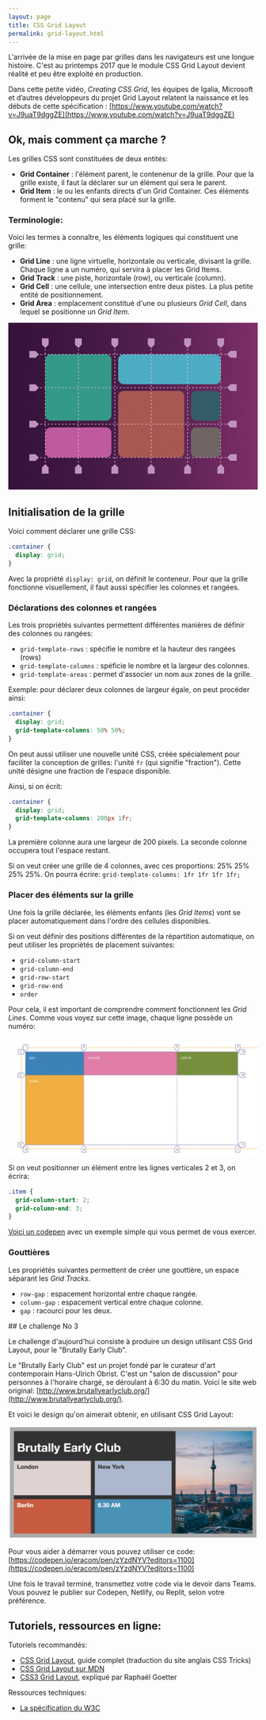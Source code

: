 ```yaml
---
layout: page
title: CSS Grid Layout
permalink: grid-layout.html
---
```


L'arrivée de la mise en page par grilles dans les navigateurs est une longue histoire. C'est au printemps 2017 que le module CSS Grid Layout devient réalité et peu être exploité en production. 

Dans cette petite vidéo, *Creating CSS Grid*, les équipes de Igalia, Microsoft et d’autres développeurs du projet Grid Layout relatent la naissance et les débuts de cette spécification :
[https://www.youtube.com/watch?v=J9uaT9dggZE](https://www.youtube.com/watch?v=J9uaT9dggZE)

## Ok, mais comment ça marche ?

Les grilles CSS sont constituées de deux entités:

- **Grid Container** : l'élément parent, le contenenur de la grille. Pour que la grille existe, il faut la déclarer sur un élément qui sera le parent.
- **Grid Item** : le ou les enfants directs d'un Grid Container. Ces éléments forment le "contenu" qui sera placé sur la grille.


### Terminologie:

Voici les termes à connaître, les éléments logiques qui constituent une grille:

- **Grid Line** : une ligne virtuelle, horizontale ou verticale, divisant la grille. Chaque ligne a un numéro, qui servira à placer les Grid Items.
- **Grid Track** : une piste, horizontale (row), ou verticale (column).
- **Grid Cell** : une cellule, une intersection entre deux pistes. La plus petite entité de positionnement.
- **Grid Area** : emplacement constitué d'une ou plusieurs *Grid Cell*, dans lequel se positionne un *Grid Item*.

![](img/cssgrid-concept.png)

## Initialisation de la grille

Voici comment déclarer une grille CSS:

```css
.container {
  display: grid;
}
```

Avec la propriété `display: grid`, on définit le conteneur. Pour que la grille fonctionne visuellement, il faut aussi spécifier les colonnes et rangées.

### Déclarations des colonnes et rangées

Les trois propriétés suivantes permettent différentes manières de définir des colonnes ou rangées:

- `grid-template-rows` : spécifie le nombre et la hauteur des rangées (rows)
- `grid-template-columns` : spéficie le nombre et la largeur des colonnes.
- `grid-template-areas` : permet d'associer un nom aux zones de la grille.

Exemple: pour déclarer deux colonnes de largeur égale, on peut procéder ainsi:

```css
.container {
  display: grid;
  grid-template-columns: 50% 50%;
}
```

On peut aussi utiliser une nouvelle unité CSS, créée spécialement pour faciliter la conception de grilles: l'unité `fr` (qui signifie "fraction"). Cette unité désigne une fraction de l'espace disponible.

Ainsi, si on écrit:

```css
.container {
  display: grid;
  grid-template-columns: 200px 1fr;
}
```

La première colonne aura une largeur de 200 pixels. La seconde colonne occupera tout l'espace restant.

Si on veut créer une grille de 4 colonnes, avec ces proportions: 25% 25% 25% 25%. On pourra écrire: `grid-template-columns: 1fr 1fr 1fr 1fr;`

### Placer des éléments sur la grille

Une fois la grille déclarée, les éléments enfants (les *Grid Items*) vont se placer automatiquement dans l'ordre des cellules disponibles.

Si on veut définir des positions différentes de la répartition automatique, on peut utiliser les propriétés de placement suivantes: 

- `grid-column-start`
- `grid-column-end`
- `grid-row-start`
- `grid-row-end`
- `order`

Pour cela, il est important de comprendre comment fonctionnent les *Grid Lines*. Comme vous voyez sur cette image, chaque ligne possède un numéro:

![](img/grid-lines.png)

Si on veut positionner un élément entre les lignes verticales 2 et 3, on écrira:

```css
.item {
  grid-column-start: 2;
  grid-column-end: 3;
}
```

[Voici un codepen](https://codepen.io/eracom/pen/abwyybp) avec un exemple simple qui vous permet de vous exercer.


### Gouttières

Les propriétés suivantes permettent de créer une gouttière, un espace séparant les *Grid Tracks*.

- `row-gap` : espacement horizontal entre chaque rangée.
- `column-gap` : espacement vertical entre chaque colonne.
- `gap` : racourci pour les deux.


## Le challenge No 3

Le challenge d'aujourd'hui consiste à produire un design utilisant CSS Grid Layout, pour le "Brutally Early Club".

Le "Brutally Early Club" est un projet fondé par le curateur d'art contemporain Hans-Ulrich Obrist. C'est un "salon de discussion" pour personnes à l'horaire chargé, se déroulant à 6:30 du matin. Voici le site web original: [http://www.brutallyearlyclub.org/](http://www.brutallyearlyclub.org/).

Et voici le design qu'on aimerait obtenir, en utilisant CSS Grid Layout:

![](img/brutally-early-club.jpg)

Pour vous aider à démarrer vous pouvez utiliser ce code:
[https://codepen.io/eracom/pen/zYzdNYV?editors=1100](https://codepen.io/eracom/pen/zYzdNYV?editors=1100)

Une fois le travail terminé, transmettez votre code via le devoir dans Teams. Vous pouvez le publier sur Codepen, Netlify, ou Replit, selon votre préférence.

## Tutoriels, ressources en ligne:

Tutoriels recommandés:

- [CSS Grid Layout](https://la-cascade.io/css-grid-layout-guide-complet/), guide complet (traduction du site anglais CSS Tricks)
- [CSS Grid Layout sur MDN](https://developer.mozilla.org/fr/docs/Web/CSS/CSS_Grid_Layout/Basic_Concepts_of_Grid_Layout)
- [CSS3 Grid Layout](https://www.alsacreations.com/article/lire/1388-CSS3-Grid-Layout.html), expliqué par Raphaël Goetter

Ressources techniques:

- [La spécification du W3C](https://www.w3.org/TR/css-grid-1/)
